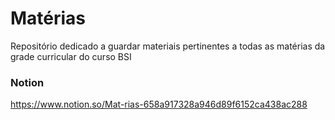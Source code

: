 # Matérias
Repositório dedicado a guardar materiais pertinentes a todas as matérias da grade curricular do curso BSI

### Notion
https://www.notion.so/Mat-rias-658a917328a946d89f6152ca438ac288

